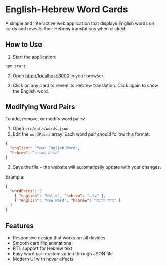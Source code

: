 # English-Hebrew Word Cards

A simple and interactive web application that displays English words on cards and reveals their Hebrew translations when clicked.

## How to Use

1. Start the application:
```bash
npm start
```

2. Open [http://localhost:3000](http://localhost:3000) in your browser.

3. Click on any card to reveal its Hebrew translation. Click again to show the English word.

## Modifying Word Pairs

To add, remove, or modify word pairs:

1. Open `src/data/words.json`
2. Edit the `wordPairs` array. Each word pair should follow this format:
```json
{
  "english": "Your English Word",
  "hebrew": "המילה בעברית"
}
```
3. Save the file - the website will automatically update with your changes.

Example:
```json
{
  "wordPairs": [
    { "english": "Hello", "hebrew": "שלום" },
    { "english": "New Word", "hebrew": "מילה חדשה" }
  ]
}
```

## Features

- Responsive design that works on all devices
- Smooth card flip animations
- RTL support for Hebrew text
- Easy word pair customization through JSON file
- Modern UI with hover effects 